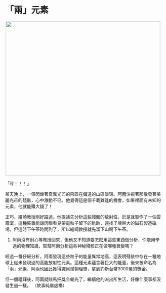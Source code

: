 # 「兩」元素

<p align="center">
	<img src="/home/takagi/Personal_data/Side_Projects/Physicode/每週一題/8_26_2024/img/ufo.jpeg" alt="" width="500">
</p>

「砰！！！」

某天晚上，一個閃爍著奇異光芒的飛碟在偏遠的山區墜毀。阿兩注視著那散發著美麗光芒的殘骸，心中激動不已。他覺得這是個千載難逢的機會，如果裡面有未知的元素，他就能賺大錢了！

正巧，繪崎教授剛好路過，他提議先分析這些殘骸的放射性，於是就製作了一個雲霧室，這種裝置能讓肉眼看見帶電粒子留下的軌跡，還找了塊巨大的磁石製造磁場。但這時下午茶時間到了，所以繪崎教授就先溜下山喝下午茶。


1. 阿兩沒有耐心等教授回來，但他又不知道要怎麼用這些東西做分析，你能用學過的物理知識，幫幫阿兩分析這些神秘殘骸正在做哪種衰變嗎？


經過一番仔細分析，阿兩發現這些粒子的能量異常地高，這表明殘骸中存在一種地球上從未發現過的高能放射性元素。這種元素蘊含著巨大的能量，後來被命名為「兩」元素，阿兩也因此獲得諾貝爾物理獎，拿到約新台幣3000萬的獎金。

但一個禮拜後，阿兩就賭馬把獎金輸光了，繼續他的派出所生活，好像什麼事都沒發生過一樣。
（故事純屬虛構）
